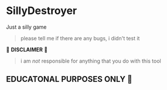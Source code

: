 # SillyDestroyer
Just a silly game
> please tell me if there are any bugs, i didn't test it 

🚫 **DISCLAIMER** 🚫
> i am *not* responsible for anything that you do with this tool

## EDUCATONAL PURPOSES ONLY 🏫

